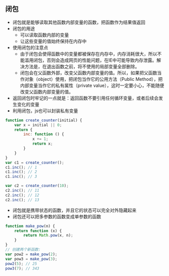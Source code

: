 ## 闭包
- 闭包就是能够读取其他函数内部变量的函数，把函数作为结果值返回
- 闭包的用途
    - 可以读取函数内部的变量
    - 让这些变量的值始终保持在内存中
- 使用闭包的注意点
    - 由于闭包会使得函数中的变量都被保存在内存中，内存消耗很大，所以不能滥用闭包，否则会造成网页的性能问题，在IE中可能导致内存泄露。解决方法是，在退出函数之前，将不使用的局部变量全部删除。  
    - 闭包会在父函数外部，改变父函数内部变量的值。所以，如果把父函数当作对象（object）使用，把闭包当作它的公用方法（Public Method），把内部变量当作它的私有属性（private value），这时一定要小心，不能随便改变父函数内部变量的值。
- 返回闭包时牢记的一点就是：返回函数不要引用任何循环变量，或者后续会发生变化的变量
- 利用闭包，js也可以封装私有变量
```javascript
function create_counter(initial) {
    var x = initial || 0;
    return {
        inc: function () {
            x += 1;
            return x;
        }
    }
}
var c1 = create_counter();
c1.inc(); // 1
c1.inc(); // 2
c1.inc(); // 3

var c2 = create_counter(10);
c2.inc(); // 11
c2.inc(); // 12
c2.inc(); // 13
```
- 闭包就是携带状态的函数，并且它的状态可以完全对外隐藏起来
- 闭包还可以把多参数的函数变成单参数的函数
```javascript
function make_pow(n) {
    return function (x) {
        return Math.pow(x, n);
    }
}
// 创建两个新函数:
var pow2 = make_pow(2);
var pow3 = make_pow(3);
pow2(5); // 25
pow3(7); // 343
```